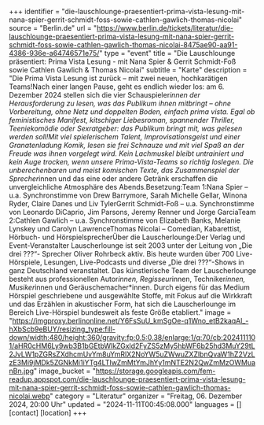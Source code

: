 +++
identifier = "die-lauschlounge-praesentiert-prima-vista-lesung-mit-nana-spier-gerrit-schmidt-foss-sowie-cathlen-gawlich-thomas-nicolai"
source = "Berlin.de"
url = "https://www.berlin.de/tickets/literatur/die-lauschlounge-praesentiert-prima-vista-lesung-mit-nana-spier-gerrit-schmidt-foss-sowie-cathlen-gawlich-thomas-nicolai-8475ae90-aa91-4386-936e-a64746571e75/"
type = "event"
title = "Die Lauschlounge präsentiert: Prima Vista Lesung - mit Nana Spier & Gerrit Schmidt-Foß sowie Cathlen Gawlich & Thomas Nicolai"
subtitle = "Karte"
description = "Die Prima Vista Lesung ist zurück – mit zwei neuen, hochkarätigen Teams!Nach einer langen Pause, geht es endlich wieder los: am 6. Dezember 2024 stellen sich die vier Schauspieler*innen der Herausforderung zu lesen, was das Publikum ihnen mitbringt – ohne Vorbereitung, ohne Netz und doppelten Boden, einfach prima vista. Egal ob feministisches Manifest, kitschiger Liebesroman, spannender Thriller, Teeniekomödie oder Sexratgeber: das Publikum bringt mit, was gelesen werden soll!Mit viel spielerischem Talent, Improvisationsgeist und einer Granatenladung Komik, lesen sie frei Schnauze und mit viel Spaß an der Freude was ihnen vorgelegt wird. Kein Lachmuskel bleibt untrainiert und kein Auge trocken, wenn unsere Prima-Vista-Teams so richtig loslegen. Die unberechenbaren und meist komischen Texte, das Zusammenspiel der Sprecher*innen und das eine oder andere Getränk erschaffen die unvergleichliche Atmosphäre des Abends.Besetzung:Team 1:Nana Spier – u.a. Synchronstimme von Drew Barrymore, Sarah Michelle Gellar, Winona Ryder, Claire Danes und Liv TylerGerrit Schmidt-Foß – u.a. Synchronstimme von Leonardo DiCaprio, Jim Parsons, Jeremy Renner und Jorge GarciaTeam 2:Cathlen Gawlich – u.a. Synchronstimme von Elizabeth Banks, Melanie Lynskey und Carolyn LawrenceThomas Nicolai – Comedian, Kabarettist, Hörbuch- und HörspielsprecherÜber die Lauscherlounge:Der Verlag und Event-Veranstalter Lauscherlounge ist seit 2003 unter der Leitung von „Die drei ???“- Sprecher Oliver Rohrbeck aktiv. Bis heute wurden über 700 Live-Hörspiele, Lesungen, Live-Podcasts und diverse „Die drei ???“-Shows in ganz Deutschland veranstaltet. Das künstlerische Team der Lauscherlounge besteht aus professionellen Autor*innen, Regisseur*innen, Techniker*innen, Musiker*innen und Geräuschemacher*innen. Durch eigens für das Medium Hörspiel geschriebene und ausgewählte Stoffe, mit Fokus auf die Wirkkraft und das Erzählen in akustischer Form, hat sich die Lauscherlounge im Bereich Live-Hörspiel bundesweit als feste Größe etabliert."
image = "https://imgproxy.berlinonline.net/Y6FsSuU_kmSgOe-q1Wno_etB2kaqAl_-hXbScb9eBUY/resizing_type:fill-down/width:480/height:360/gravity:fp:0.5:0.38/enlarge:1/q:70/cb:2024111101/aHR0cHM6Ly9wb3B1bGEtbWlkZGxld2FyZS5zMy5hbWF6b25hd3MuY29tL2JvLW1pZGRsZXdhcmUvYm8uYmRlX2NoYW5uZWwuZXZlbnQvaW1hZ2VzLzE3Mi9jMDk5ZGNkMi1iYTg4LTIwZmMtYmJhYy1mNTE2N2QwZmMzOWMuanBn.jpg"
image_bucket = "https://storage.googleapis.com/fem-readup.appspot.com/die-lauschlounge-praesentiert-prima-vista-lesung-mit-nana-spier-gerrit-schmidt-foss-sowie-cathlen-gawlich-thomas-nicolai.webp"
category = "Literatur"
organizer = "Freitag, 06. Dezember 2024, 20:00 Uhr"
updated = "2024-11-11T00:45:08.000"
languages = []
[contact]
[location]
+++